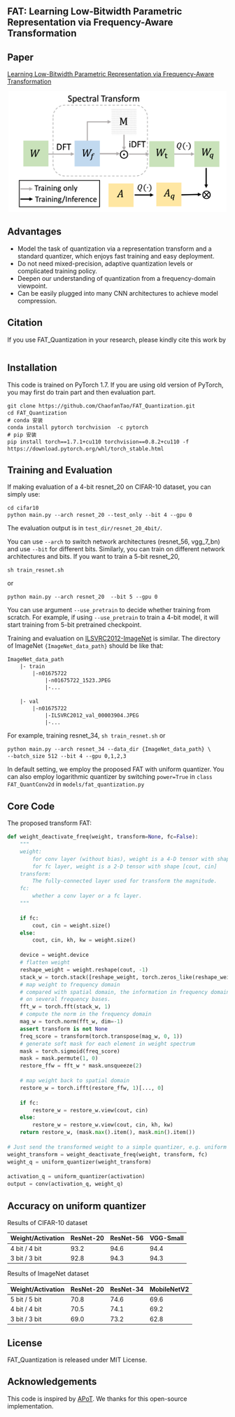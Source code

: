## FAT: Learning Low-Bitwidth Parametric Representation via Frequency-Aware Transformation

## Paper
[Learning Low-Bitwidth Parametric Representation via Frequency-Aware Transformation](https://arxiv.org/abs/2102.07444v1.pdf)
<center class="half">
    <img src="./files/framework3.png" width="500"/>
</center>

## Advantages
- Model the task of quantization via a representation transform and a standard quantizer, which enjoys fast training and easy deployment.
- Do not need mixed-precision, adaptive quantization levels or complicated training policy.
- Deepen our understanding of quantization from a frequency-domain viewpoint.
- Can be easily plugged into many CNN architectures to achieve model compression. 


## Citation
If you use FAT_Quantization in your research, please kindly cite this work by
```BibTeX

```

## Installation
This code is trained on PyTorch 1.7.  If you are using old version of PyTorch, you may first do train part and then evaluation part.
```
git clone https://github.com/ChaofanTao/FAT_Quantization.git
cd FAT_Quantization
# conda 安装
conda install pytorch torchvision  -c pytorch
# pip 安装
pip install torch==1.7.1+cu110 torchvision==0.8.2+cu110 -f https://download.pytorch.org/whl/torch_stable.html
```
## Training and Evaluation
If making evaluation of a 4-bit resnet_20 on CIFAR-10 dataset, you can simply use:
```
cd cifar10
python main.py --arch resnet_20 --test_only --bit 4 --gpu 0 
```
The evaluation output  is  in ```test_dir/resnet_20_4bit/```.

You can use ```--arch``` to switch network architectures (resnet_56, vgg_7_bn) and use ```--bit``` for different bits. Similarly, you can train on different network architectures and bits. If you want to train a 5-bit resnet_20,
```
sh train_resnet.sh
```
or
```
python main.py --arch resnet_20  --bit 5 --gpu 0
```
You can use argument ```--use_pretrain```  to decide whether training from scratch. For example, if using ```--use_pretrain``` to train a 4-bit model, it will start training from 5-bit pretrained checkpoint.

Training and evaluation on [ILSVRC2012-ImageNet](http://www.image-net.org/download-images) is similar. The directory of ImageNet ```{ImageNet_data_path}``` should be like that:
```
ImageNet_data_path
    |- train
        |-n01675722
            |-n01675722_1523.JPEG
            |-...
        
    |- val
        |-n01675722
            |-ILSVRC2012_val_00003904.JPEG
            |-...
```

For example, training resnet_34, 
```sh train_resnet.sh```
or
```
python main.py --arch resnet_34 --data_dir {ImageNet_data_path} \
--batch_size 512 --bit 4 --gpu 0,1,2,3
```

In default setting, we employ the proposed FAT with uniform quantizer. You can also employ logarithmic 
quantizer by switching ```power=True``` in ```class FAT_QuantConv2d``` in ```models/fat_quantization.py```

## Core Code
The proposed transform FAT:
```python
def weight_deactivate_freq(weight, transform=None, fc=False):
    """
    weight:
        for conv layer (without bias), weight is a 4-D tensor with shape [cout, cin, kh, kw]
        for fc layer, weight is a 2-D tensor with shape [cout, cin]
    transform:
        The fully-connected layer used for transform the magnitude.
    fc:
        whether a conv layer or a fc layer.
    """

    if fc:
        cout, cin = weight.size()
    else:
        cout, cin, kh, kw = weight.size()

    device = weight.device
    # flatten weight
    reshape_weight = weight.reshape(cout, -1)
    stack_w = torch.stack([reshape_weight, torch.zeros_like(reshape_weight).to(device)], dim=-1)
    # map weight to frequency domain
    # compared with spatial domain, the information in frequency domain is much more concentrated 
    # on several frequency bases.
    fft_w = torch.fft(stack_w, 1)
    # compute the norm in the frequency domain
    mag_w = torch.norm(fft_w, dim=-1)
    assert transform is not None
    freq_score = transform(torch.transpose(mag_w, 0, 1))
    # generate soft mask for each element in weight spectrum
    mask = torch.sigmoid(freq_score)
    mask = mask.permute(1, 0)
    restore_ffw = fft_w * mask.unsqueeze(2)

    # map weight back to spatial domain
    restore_w = torch.ifft(restore_ffw, 1)[..., 0]

    if fc:
        restore_w = restore_w.view(cout, cin)
    else:
        restore_w = restore_w.view(cout, cin, kh, kw)
    return restore_w, (mask.max().item(), mask.min().item())

# Just send the transformed weight to a simple quantizer, e.g. uniform quantizer
weight_transform = weight_deactivate_freq(weight, transform, fc)  
weight_q = uniform_quantizer(weight_transform)  

activation_q = uniform_quantizer(activation) 
output = conv(activation_q, weight_q)
```


## Accuracy on uniform quantizer
 Results of CIFAR-10 dataset

| Weight/Activation  |  ResNet-20   | ResNet-56  | VGG-Small |
|  ----  | ----  |  ----  |  ----  |
| 4 bit / 4 bit |  93.2 | 94.6 |94.4 |
| 3 bit / 3 bit | 92.8  | 94.3 |94.3 |

Results of ImageNet dataset

|Weight/Activation  |  ResNet-20   | ResNet-34  | MobileNetV2 |
|  ----  | ----  |  ----  |  ----  |
|5 bit / 5 bit |  70.8 | 74.6 |69.6 |
|4 bit / 4 bit |  70.5 | 74.1 |69.2 |
|3 bit / 3 bit | 69.0  | 73.2 |62.8 |


## License
FAT_Quantization is released under MIT License.

## Acknowledgements
This code is inspired by [APoT](https://github.com/yhhhli/APoT_Quantization). We thanks for this open-source implementation.
